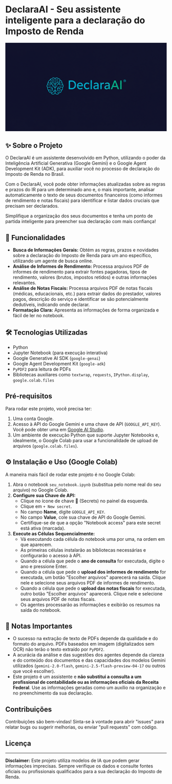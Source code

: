 # DeclaraAI - Seu assistente inteligente para a declaração do Imposto de Renda
![Captura de Tela do DeclaraAI](logo.png "DeclaraAI em Execução")
## ✨ Sobre o Projeto

O DeclaraAI é um assistente desenvolvido em Python, utilizando o poder da Inteligência Artificial Generativa (Google Gemini) e o Google Agent Development Kit (ADK), para auxiliar você no processo de declaração do Imposto de Renda no Brasil.

Com o DeclaraAI, você pode obter informações atualizadas sobre as regras e prazos do IR para um determinado ano e, o mais importante, analisar automaticamente o texto de seus documentos financeiros (como informes de rendimento e notas fiscais) para identificar e listar dados cruciais que precisam ser declarados.

Simplifique a organização dos seus documentos e tenha um ponto de partida inteligente para preencher sua declaração com mais confiança!

## 🚀 Funcionalidades

*   **Busca de Informações Gerais:** Obtém as regras, prazos e novidades sobre a declaração do Imposto de Renda para um ano específico, utilizando um agente de busca online.
*   **Análise de Informes de Rendimento:** Processa arquivos PDF de informes de rendimento para extrair fontes pagadoras, tipos de rendimento, valores (brutos, impostos retidos) e outras informações relevantes.
*   **Análise de Notas Fiscais:** Processa arquivos PDF de notas fiscais (médicas, educacionais, etc.) para extrair dados do prestador, valores pagos, descrição do serviço e identificar se são potencialmente dedutíveis, indicando onde declarar.
*   **Formatação Clara:** Apresenta as informações de forma organizada e fácil de ler no notebook.

## 🛠️ Tecnologias Utilizadas

*   Python
*   Jupyter Notebook (para execução interativa)
*   Google Generative AI SDK (`google-genai`)
*   Google Agent Development Kit (`google-adk`)
*   `PyPDF2` para leitura de PDFs
*   Bibliotecas auxiliares como `textwrap`, `requests`, `IPython.display`, `google.colab.files`

## Pré-requisitos

Para rodar este projeto, você precisa ter:

1.  Uma conta Google.
2.  Acesso à API do Google Gemini e uma chave de API (`GOOGLE_API_KEY`). Você pode obter uma em [Google AI Studio](https://aistudio.google.com/).
3.  Um ambiente de execução Python que suporte Jupyter Notebooks e, idealmente, o Google Colab para usar a funcionalidade de upload de arquivos (`google.colab.files`).

## ⚙️ Instalação e Uso (Google Colab)

A maneira mais fácil de rodar este projeto é no Google Colab:

1.  Abra o notebook `seu_notebook.ipynb` (substitua pelo nome real do seu arquivo) no Google Colab.
2.  **Configure sua Chave de API:**
    *   Clique no ícone de chave 🔑 (Secrets) no painel da esquerda.
    *   Clique em `+ New secret`.
    *   No campo **Name**, digite `GOOGLE_API_KEY`.
    *   No campo **Value**, cole sua chave de API do Google Gemini.
    *   Certifique-se de que a opção "Notebook access" para este secret está ativa (marcada).
3.  **Execute as Células Sequencialmente:**
    *   Vá executando cada célula do notebook uma por uma, na ordem em que aparecem.
    *   As primeiras células instalarão as bibliotecas necessárias e configurarão o acesso à API.
    *   Quando a célula que pede o **ano de consulta** for executada, digite o ano e pressione Enter.
    *   Quando a célula que pede o **upload dos informes de rendimento** for executada, um botão "Escolher arquivos" aparecerá na saída. Clique nele e selecione seus arquivos PDF de informes de rendimento.
    *   Quando a célula que pede o **upload das notas fiscais** for executada, outro botão "Escolher arquivos" aparecerá. Clique nele e selecione seus arquivos PDF de notas fiscais.
    *   Os agentes processarão as informações e exibirão os resumos na saída do notebook.

## 📝 Notas Importantes

*   O sucesso na extração de texto de PDFs depende da qualidade e do formato do arquivo. PDFs baseados em imagem (digitalizados sem OCR) não terão o texto extraído por `PyPDF2`.
*   A acurácia da análise e das sugestões dos agentes depende da clareza e do conteúdo dos documentos e das capacidades dos modelos Gemini utilizados (`gemini-2.0-flash`, `gemini-2.5-flash-preview-04-17` ou outros que você escolher).
*   Este projeto é um assistente e **não substitui a consulta a um profissional de contabilidade ou as informações oficiais da Receita Federal**. Use as informações geradas como um auxílio na organização e no preenchimento da sua declaração.

## Contribuições

Contribuições são bem-vindas! Sinta-se à vontade para abrir "issues" para relatar bugs ou sugerir melhorias, ou enviar "pull requests" com código.

## Licença

---

**Disclaimer:** Este projeto utiliza modelos de IA que podem gerar informações imprecisas. Sempre verifique os dados e consulte fontes oficiais ou profissionais qualificados para a sua declaração do Imposto de Renda.

